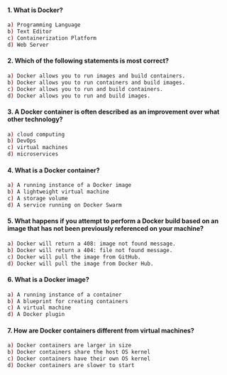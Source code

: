 #### 1. What is Docker?
```sh
a) Programming Language
b) Text Editor
c) Containerization Platform
d) Web Server
```
#### 2. Which of the following statements is most correct?
```sh
a) Docker allows you to run images and build containers.
b) Docker allows you to run containers and build images.
c) Docker allows you to run and build containers.
d) Docker allows you to run and build images.
```
#### 3. A Docker container is often described as an improvement over what other technology?
```sh
a) cloud computing
b) DevOps
c) virtual machines
d) microservices
```
#### 4. What is a Docker container?
```sh
a) A running instance of a Docker image
b) A lightweight virtual machine
c) A storage volume
d) A service running on Docker Swarm
```
#### 5. What happens if you attempt to perform a Docker build based on an image that has not been previously referenced on your machine?
```sh
a) Docker will return a 408: image not found message.
b) Docker will return a 404: file not found message.
c) Docker will pull the image from GitHub.
d) Docker will pull the image from Docker Hub.
```
#### 6. What is a Docker image?
```sh
a) A running instance of a container
b) A blueprint for creating containers
c) A virtual machine
d) A Docker plugin
```
#### 7. How are Docker containers different from virtual machines?
```sh
a) Docker containers are larger in size
b) Docker containers share the host OS kernel
c) Docker containers have their own OS kernel
d) Docker containers are slower to start
```
